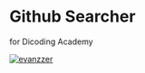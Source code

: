 # Github Searcher
for Dicoding Academy

[![evanzzer](https://circleci.com/gh/evanzzer/githubSearcher.svg?style=svg)](https://circleci.com/gh/evanzzer/githubSearcher)
